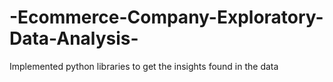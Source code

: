 # -Ecommerce-Company-Exploratory-Data-Analysis-
Implemented python libraries to get the insights found in the data
